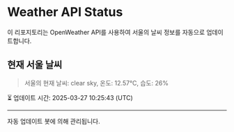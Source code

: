 
# Weather API Status

이 리포지토리는 OpenWeather API를 사용하여 서울의 날씨 정보를 자동으로 업데이트합니다.

## 현재 서울 날씨
> 서울의 현재 날씨: clear sky, 온도: 12.57°C, 습도: 26%

⏳ 업데이트 시간: 2025-03-27 10:25:43 (UTC)

---
자동 업데이트 봇에 의해 관리됩니다.
